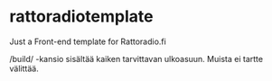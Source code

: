 rattoradiotemplate
==================

Just a Front-end template for Rattoradio.fi

/build/ -kansio sisältää kaiken tarvittavan ulkoasuun.
Muista ei tartte välittää.		